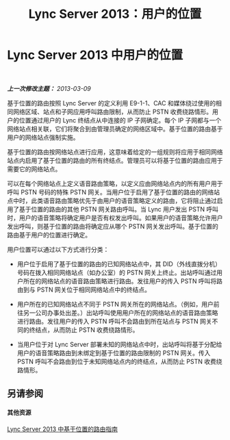 ﻿---
title: Lync Server 2013：用户的位置
TOCTitle: 用户的位置
ms:assetid: ce57941d-086b-448e-8ada-c7d636a2a1c9
ms:mtpsurl: https://technet.microsoft.com/zh-cn/library/JJ994073(v=OCS.15)
ms:contentKeyID: 52061131
ms.date: 05/19/2016
mtps_version: v=OCS.15
ms.translationtype: HT
---

# Lync Server 2013 中用户的位置

 

_**上一次修改主题：** 2013-03-09_

基于位置的路由按照 Lync Server 的定义利用 E9-1-1、CAC 和媒体绕过使用的相同网络区域、站点和子网应用呼叫路由限制，从而防止 PSTN 收费绕路情形。用户的位置通过用户的 Lync 终结点从中连接的 IP 子网确定。每个 IP 子网都与一个网络站点相关联，它们将聚合到由管理员确定的网络区域中。基于位置的路由基于用户的网络站点强制实施。

基于位置的路由按网络站点进行应用，这意味着给定的一组规则将应用于相同网络站点内启用了基于位置的路由的所有终结点。管理员可以将基于位置的路由应用于需要它的网络站点。

可以在每个网络站点上定义语音路由策略，以定义应由网络站点内的所有用户用于呼叫 PSTN 号码的特殊 PSTN 网关。当用户位于启用了基于位置的路由的网络站点中时，此类语音路由策略优先于由用户的语音策略定义的路由，它将阻止通过启用了基于位置的路由的其他 PSTN 网关路由呼叫。当 Lync 用户发出 PSTN 呼叫时，用户的语音策略将确定用户是否有权发出呼叫。如果用户的语音策略允许用户发出呼叫，则基于位置的路由将确定应从哪个 PSTN 网关发出呼叫。基于位置的路由基于用户的位置进行确定。

用户位置可以通过以下方式进行分类：

  - 用户位于启用了基于位置的路由的已知网络站点中，其 DID（外线直拨分机）号码在拨入相同网络站点（如办公室）的 PSTN 网关上终止。出站呼叫通过用户所在的网络站点的语音路由策略进行路由。发往用户的传入 PSTN 呼叫将路由到与 PSTN 网关位于相同网络站点中的终结点。

  - 用户所在的已知网络站点不同于 PSTN 网关所在的网络站点。（例如，用户前往另一公司办事处出差。）出站呼叫使用用户所在的网络站点的语音路由策略进行路由。发往用户的传入 PSTN 呼叫不会路由到所在站点与 PSTN 网关不同的终结点，从而防止 PSTN 收费绕路情形。

  - 当用户位于对 Lync Server 部署未知的网络站点中时，出站呼叫将基于分配给用户的语音策略路由到未绑定到基于位置的路由限制的 PSTN 网关。传入 PSTN 呼叫不会路由到位于未知网络站点内的终结点，从而防止 PSTN 收费绕路情形。

## 另请参阅

#### 其他资源

[Lync Server 2013 中基于位置的路由指南](lync-server-2013-guidance-for-location-based-routing.md)

